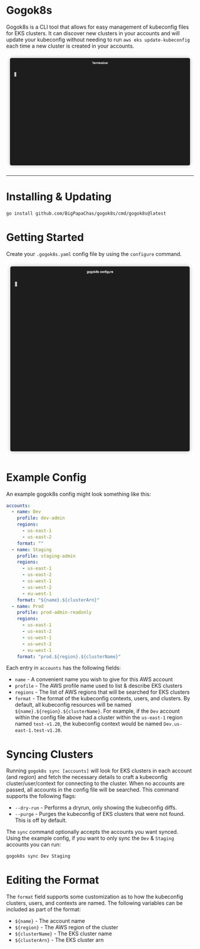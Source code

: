 # Gogok8s

Gogok8s is a CLI tool that allows for easy management of kubeconfig files for EKS clusters. It can discover new clusters
in your accounts and will update your kubeconfig without needing to run `aws eks update-kubeconfig` each time a new
cluster is created in your accounts.

<p align="center"><img src="/img/demo.gif?raw=true" alt="gogok8s-demo"/></p>

---

# Installing & Updating

```bash
go install github.com/BigPapaChas/gogok8s/cmd/gogok8s@latest
```

# Getting Started

Create your `.gogok8s.yaml` config file by using the `configure` command.

<p align="center"><img src="/img/gogok8s-configure.gif?raw=true" alt="gogok8s-configure-demo"/></p>

# Example Config

An example gogok8s config might look something like this:

```yaml
accounts:
  - name: Dev
    profile: dev-admin
    regions:
      - us-east-1
      - us-east-2
    format: ""
  - name: Staging
    profile: staging-admin
    regions:
      - us-east-1
      - us-east-2
      - us-west-1
      - us-west-2
      - eu-west-1
    format: "${name}.${clusterArn}"
  - name: Prod
    profile: prod-admin-readonly
    regions:
      - us-east-1
      - us-east-2
      - us-west-1
      - us-west-2
      - eu-west-1
    format: "prod.${region}.${clusterName}"
```

Each entry in `accounts` has the following fields:
- `name` - A convenient name you wish to give for this AWS account
- `profile` - The AWS profile name used to list & describe EKS clusters
- `regions` - The list of AWS regions that will be searched for EKS clusters
- `format` - The format of the kubeconfig contexts, users, and clusters. By default, all kubeconfig resources will be
named `${name}.${region}.${clusterName}`. For example, if the `Dev` account within the config file above had a cluster
within the `us-east-1` region named `test-v1.20`, the kubeconfig context would be named `Dev.us-east-1.test-v1.20`.

# Syncing Clusters

Running `gogok8s sync [accounts]` will look for EKS clusters in each account (and region) and fetch the necessary 
details to craft a kubeconfig cluster/user/context for connecting to the cluster. When no accounts are passed, all
accounts in the config file will be searched. This command supports the following flags:

- `--dry-run` - Performs a dryrun, only showing the kubeconfig diffs.
- `--purge` - Purges the kubeconfig of EKS clusters that were not found. This is off by default.

The `sync` command optionally accepts the accounts you want synced. Using the example config, if you want to only sync 
the `Dev` & `Staging` accounts you can run:
```bash
gogok8s sync Dev Staging
```


# Editing the Format

The `format` field supports some customization as to how the kubeconfig clusters, users, and contexts are named. The
following variables can be included as part of the format:
- `${name}` - The account name
- `${region}` - The AWS region of the cluster
- `${clusterName}` - The EKS cluster name
- `${clusterArn}` - The EKS cluster arn

